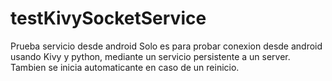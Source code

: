 # testKivySocketService
Prueba servicio desde android
Solo es para probar conexion desde android usando Kivy y python, mediante un servicio persistente a un server. 
Tambien se inicia automaticante en caso de un reinicio.
